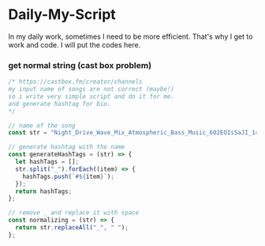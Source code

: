 # Daily-My-Script
In my daily work, sometimes I need to be more efficient. That's why I get to work and code. I will put the codes here.

### get normal string (cast box problem)
```js
/* https://castbox.fm/creator/channels
my input name of songs are not correct (maybe!)
so i write very simple script and do it for me.
and generate hashtag for bio.
*/

// name of the song
const str = "Night_Drive_Wave_Mix_Atmospheric_Bass_Music_602EOIsSaJI_140";

// generate hashtag with the name
const generateHashTags = (str) => {
  let hashTags = [];
  str.split("_").forEach((item) => {
    hashTags.push(`#${item}`);
  });
  return hashTags;
};

// remove _ and replace it with space
const normalizing = (str) => {
  return str.replaceAll("_", " ");
};

```
